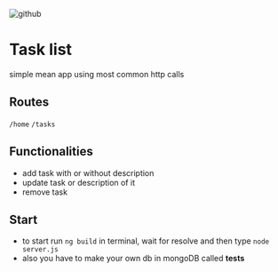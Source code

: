 ![github](https://user-images.githubusercontent.com/78803735/131566238-53d674f1-0255-4703-a238-d9cce46ec5d0.jpg)
# Task list
simple mean app using most common http calls

## Routes
 `/home` `/tasks`
 
## Functionalities
- add task with or without description
- update task or description of it
- remove task


## Start
- to start run ```ng build``` in terminal, wait for resolve and then type ```node server.js```
- also you have to make your own db in mongoDB called **tests**






